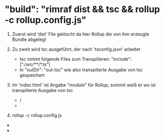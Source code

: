 
# "build": "rimraf dist && tsc && rollup -c rollup.config.js"

1. Zuerst wird 'dist' File gelöscht da hier Rollup die von ihm erzeugte Bundle abgelegt 

2. Zu zweit wird tsc ausgeführt, der nach 'tsconfig.json' arbeitet
   - tsc nimmt folgende Files zum Transpilieren:  "include": ["./src/**/*.ts"]
   - In "outDir": "out-tsc" wie also transpilierte Ausgabe von tsc gespeichert 

3. Im 'index.html' ist Angabe "module" für Rollup, sommit weiß er wo ist transpilierte Ausgabe von tsc  
   - /<script type="module" src="./out-tsc/src/main.js"></script>
   -
3.    rollup -c rollup.config.js
   - 
   -  
